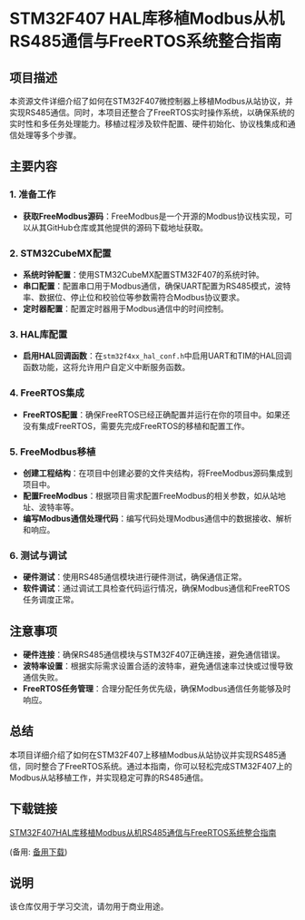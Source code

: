 # STM32F407 HAL库移植Modbus从机RS485通信与FreeRTOS系统整合指南

## 项目描述

本资源文件详细介绍了如何在STM32F407微控制器上移植Modbus从站协议，并实现RS485通信。同时，本项目还整合了FreeRTOS实时操作系统，以确保系统的实时性和多任务处理能力。移植过程涉及软件配置、硬件初始化、协议栈集成和通信处理等多个步骤。

## 主要内容

### 1. 准备工作

- **获取FreeModbus源码**：FreeModbus是一个开源的Modbus协议栈实现，可以从其GitHub仓库或其他提供的源码下载地址获取。

### 2. STM32CubeMX配置

- **系统时钟配置**：使用STM32CubeMX配置STM32F407的系统时钟。
- **串口配置**：配置串口用于Modbus通信，确保UART配置为RS485模式，波特率、数据位、停止位和校验位等参数需符合Modbus协议要求。
- **定时器配置**：配置定时器用于Modbus通信中的时间控制。

### 3. HAL库配置

- **启用HAL回调函数**：在`stm32f4xx_hal_conf.h`中启用UART和TIM的HAL回调函数功能，这将允许用户自定义中断服务函数。

### 4. FreeRTOS集成

- **FreeRTOS配置**：确保FreeRTOS已经正确配置并运行在你的项目中。如果还没有集成FreeRTOS，需要先完成FreeRTOS的移植和配置工作。

### 5. FreeModbus移植

- **创建工程结构**：在项目中创建必要的文件夹结构，将FreeModbus源码集成到项目中。
- **配置FreeModbus**：根据项目需求配置FreeModbus的相关参数，如从站地址、波特率等。
- **编写Modbus通信处理代码**：编写代码处理Modbus通信中的数据接收、解析和响应。

### 6. 测试与调试

- **硬件测试**：使用RS485通信模块进行硬件测试，确保通信正常。
- **软件调试**：通过调试工具检查代码运行情况，确保Modbus通信和FreeRTOS任务调度正常。

## 注意事项

- **硬件连接**：确保RS485通信模块与STM32F407正确连接，避免通信错误。
- **波特率设置**：根据实际需求设置合适的波特率，避免通信速率过快或过慢导致通信失败。
- **FreeRTOS任务管理**：合理分配任务优先级，确保Modbus通信任务能够及时响应。

## 总结

本项目详细介绍了如何在STM32F407上移植Modbus从站协议并实现RS485通信，同时整合了FreeRTOS系统。通过本指南，你可以轻松完成STM32F407上的Modbus从站移植工作，并实现稳定可靠的RS485通信。

## 下载链接
[STM32F407HAL库移植Modbus从机RS485通信与FreeRTOS系统整合指南](https://pan.quark.cn/s/e033f4c72f3a) 

(备用: [备用下载](https://pan.baidu.com/s/1wRnkA1mzT-XLISErALRVgw?pwd=1234))

## 说明

该仓库仅用于学习交流，请勿用于商业用途。
